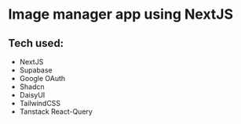 # Image manager app using NextJS

## Tech used:

- NextJS
- Supabase
- Google OAuth
- Shadcn
- DaisyUI
- TailwindCSS
- Tanstack React-Query
